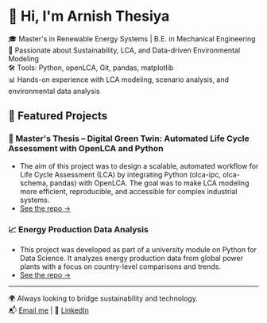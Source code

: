# 👋 Hi, I'm Arnish Thesiya

🎓 Master's in Renewable Energy Systems | B.E. in Mechanical Engineering  
🌱 Passionate about Sustainability, LCA, and Data-driven Environmental Modeling  
🛠️ Tools: Python, openLCA, Git, pandas, matplotlib  
📊 Hands-on experience with LCA modeling, scenario analysis, and environmental data analysis

## 📁 Featured Projects

### 🧪 Master's Thesis – Digital Green Twin: Automated Life Cycle Assessment with OpenLCA and Python
- The aim of this project was to design a scalable, automated workflow for Life Cycle Assessment (LCA) by integrating Python (olca-ipc, olca-schema, pandas) with OpenLCA. The goal was to make LCA modeling more efficient, reproducible, and accessible for complex industrial systems.
- [See the repo →](https://github.com/arnish-thesiya/lca-thesis)

### 📈 Energy Production Data Analysis
- This project was developed as part of a university module on Python for Data Science. It analyzes energy production data from global power plants with a focus on country-level comparisons and trends.
- [See the repo →](https://github.com/arnish-thesiya/data-analysis)

---

🌍 Always looking to bridge sustainability and technology.  
📬 [Email me](mailto:your-email@example.com) | 🔗 [LinkedIn](https://linkedin.com/in/your-profile)


